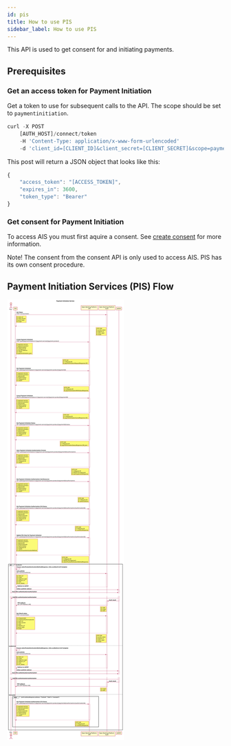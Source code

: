 ```yaml
---
id: pis
title: How to use PIS 
sidebar_label: How to use PIS
---
```

This API is used to get consent for and initiating payments. 

## Prerequisites
### Get an access token for Payment Initiation
Get a token to use for subsequent calls to the API. The scope should be set to `paymentinitiation`.
```javascript
curl -X POST
    [AUTH_HOST]/connect/token
    -H 'Content-Type: application/x-www-form-urlencoded'
    -d 'client_id=[CLIENT_ID]&client_secret=[CLIENT_SECRET]&scope=paymentinitiation&grant_type=client_credentials'
```

This post will return a JSON object that looks like this:
```javascript
{
    "access_token": "[ACCESS_TOKEN]",
    "expires_in": 3600,
    "token_type": "Bearer"
}
```
### Get consent for Payment Initiation
To access AIS you must first aquire a consent. See [create consent](consent.md) for more information.

Note! The consent from the consent API is only used to access AIS. PIS has its own consent procedure.

## Payment Initiation Services (PIS) Flow
![PlantUML model](/img/pis.svg)
